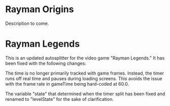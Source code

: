 # Rayman Origins
Description to come.

# Rayman Legends
This is an updated autosplitter for the video game "Rayman Legends." It has been fixed with the following changes:

The time is no longer primarily tracked with game frames. Instead, the timer runs off real time and pauses during loading screens. This avoids the issue with the frame rate in gameTime being hard-coded at 60.0.

The variable "state" that determined when the timer split has been fixed and renamed to "levelState" for the sake of clarification.
